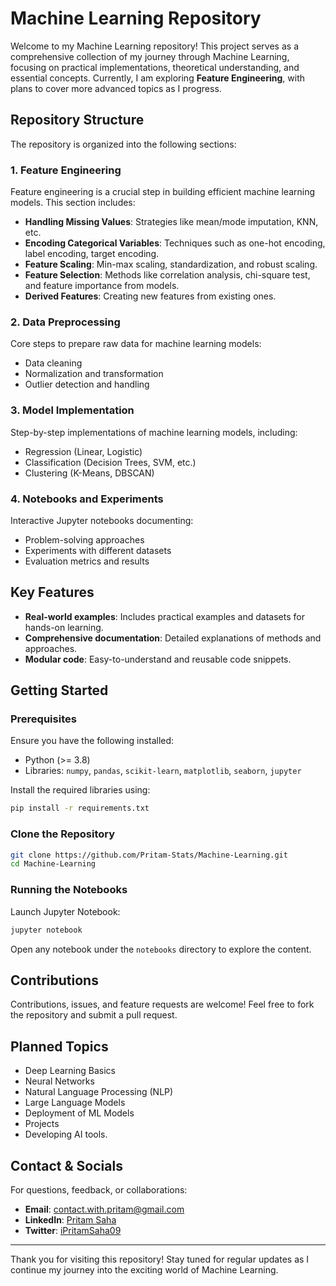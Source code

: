 # Machine Learning Repository

Welcome to my Machine Learning repository! This project serves as a comprehensive collection of my journey through Machine Learning, focusing on practical implementations, theoretical understanding, and essential concepts. Currently, I am exploring **Feature Engineering**, with plans to cover more advanced topics as I progress.

## Repository Structure

The repository is organized into the following sections:

### 1. **Feature Engineering**

Feature engineering is a crucial step in building efficient machine learning models. This section includes:

- **Handling Missing Values**: Strategies like mean/mode imputation, KNN, etc.
- **Encoding Categorical Variables**: Techniques such as one-hot encoding, label encoding, target encoding.
- **Feature Scaling**: Min-max scaling, standardization, and robust scaling.
- **Feature Selection**: Methods like correlation analysis, chi-square test, and feature importance from models.
- **Derived Features**: Creating new features from existing ones.

### 2. **Data Preprocessing**

Core steps to prepare raw data for machine learning models:

- Data cleaning
- Normalization and transformation
- Outlier detection and handling

### 3. **Model Implementation**

Step-by-step implementations of machine learning models, including:

- Regression (Linear, Logistic)
- Classification (Decision Trees, SVM, etc.)
- Clustering (K-Means, DBSCAN)

### 4. **Notebooks and Experiments**

Interactive Jupyter notebooks documenting:

- Problem-solving approaches
- Experiments with different datasets
- Evaluation metrics and results

## Key Features

- **Real-world examples**: Includes practical examples and datasets for hands-on learning.
- **Comprehensive documentation**: Detailed explanations of methods and approaches.
- **Modular code**: Easy-to-understand and reusable code snippets.

## Getting Started

### Prerequisites

Ensure you have the following installed:

- Python (>= 3.8)
- Libraries: `numpy`, `pandas`, `scikit-learn`, `matplotlib`, `seaborn`, `jupyter`

Install the required libraries using:

```bash
pip install -r requirements.txt
```

### Clone the Repository

```bash
git clone https://github.com/Pritam-Stats/Machine-Learning.git
cd Machine-Learning
```

### Running the Notebooks

Launch Jupyter Notebook:

```bash
jupyter notebook
```

Open any notebook under the `notebooks` directory to explore the content.

## Contributions

Contributions, issues, and feature requests are welcome! Feel free to fork the repository and submit a pull request.

## Planned Topics

- Deep Learning Basics
- Neural Networks
- Natural Language Processing (NLP)
- Large Language Models
- Deployment of ML Models
- Projects
- Developing AI tools.

## Contact & Socials

For questions, feedback, or collaborations:

- **Email**: contact.with.pritam@gmail.com
- **LinkedIn**: [Pritam Saha](https://www.linkedin.com/in/pritamsaha09/)
- **Twitter**: [iPritamSaha09](https://x.com/iPritamSaha09)

---

Thank you for visiting this repository! Stay tuned for regular updates as I continue my journey into the exciting world of Machine Learning.
